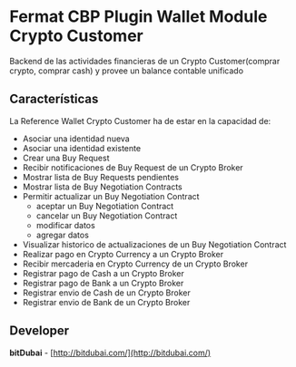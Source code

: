# Fermat CBP Plugin Wallet Module Crypto Customer

Backend de las actividades financieras de un Crypto Customer(comprar crypto, comprar cash) y provee un balance contable unificado

## Características

La Reference Wallet Crypto Customer ha de estar en la capacidad de:

* Asociar una identidad nueva
* Asociar una identidad existente
* Crear una Buy Request
* Recibir notificaciones de Buy Request de un Crypto Broker
* Mostrar lista de Buy Requests pendientes
* Mostrar lista de Buy Negotiation Contracts
* Permitir actualizar un Buy Negotiation Contract
    * aceptar un Buy Negotiation Contract
    * cancelar un Buy Negotiation Contract
    * modificar datos
    * agregar datos
* Visualizar historico de actualizaciones de un Buy Negotiation Contract
* Realizar pago en Crypto Currency a un Crypto Broker
* Recibir mercaderia en Crypto Currency de un Crypto Broker
* Registrar pago de Cash a un Crypto Broker
* Registrar pago de Bank a un Crypto Broker
* Registrar envio de Cash de un Crypto Broker
* Registrar envio de Bank de un Crypto Broker

## Developer

**bitDubai** - [http://bitdubai.com/](http://bitdubai.com/)
